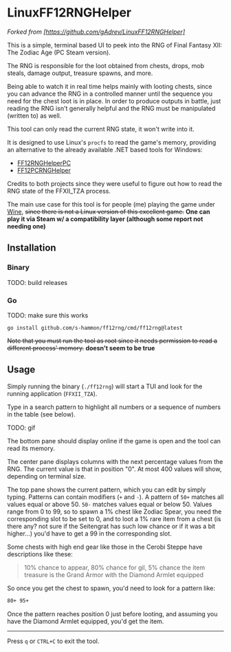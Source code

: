 # LinuxFF12RNGHelper

*Forked from [https://github.com/gAdrev/LinuxFF12RNGHelper]*

This is a simple, terminal based UI to peek into the RNG of Final
Fantasy XII: The Zodiac Age (PC Steam version).

The RNG is responsible for the loot obtained from chests, drops,
mob steals, damage output, treasure spawns, and more.

Being able to watch it in real time helps mainly with looting chests,
since you can advance the RNG in a controlled manner until the sequence
you need for the chest loot is in place. In order to produce outputs in
battle, just reading the RNG isn't generally helpful and the RNG must
be manipulated (written to) as well.

This tool can only read the current RNG state, it won't write into it.

It is designed to use Linux's `procfs` to read the game's memory,
providing an alternative to the already available .NET based tools
for Windows:

- [FF12RNGHelperPC](https://github.com/Tranquilite0/FF12RNGHelperPC/)
- [FF12PCRNGHelper](https://github.com/mztikk/FF12PCRNGHelper)

Credits to both projects since they were useful to figure out how to
read the RNG state of the FFXII_TZA process.

The main use case for this tool is for people (me) playing the game
under [Wine](https://www.winehq.org/), ~~since there is not a Linux
version of this excellent game.~~ **One can play it via Steam w/ a
compatibility layer (although some report not needing one)**

## Installation

### Binary

TODO: build releases

### Go

TODO: make sure this works

`go install github.com/s-hammon/ff12rng/cmd/ff12rng@latest`

~~Note that you must run the tool as root since it needs permission to
read a different process' memory.~~ **doesn't seem to be true**

## Usage

Simply running the binary (`./ff12rng`) will start a TUI and look for the
running application (`FFXII_TZA`).

Type in a search pattern to highlight all numbers or a sequence of numbers
in the table (see below).

TODO: gif

The bottom pane should display online if the game is open and the tool can
read its memory.

The center pane displays columns with the next percentage values from the
RNG. The current value is that in position "0". At most 400 values will
show, depending on terminal size.

The top pane shows the current pattern, which you can edit by simply typing.
Patterns can contain modifiers (`+` and `-`). A pattern of `50+` matches
all values equal or above 50. `50-` matches values equal or below 50.
Values range from 0 to 99, so to spawn a 1% chest like Zodiac Spear, you
need the corresponding slot to be set to 0, and to loot a 1% rare item
from a chest (is there any? not sure if the Seitengrat has such low chance
or if it was a bit higher...) you'd have to get a 99 in the corresponding slot.

Some chests with high end gear like those in the Cerobi Steppe have descriptions
like these:

> 10% chance to appear, 80% chance for gil, 5% chance the item treasure is
> the Grand Armor with the Diamond Armlet equipped

So once you get the chest to spawn, you'd need to look for a pattern like:

```bash
80+ 95+
```

Once the pattern reaches position 0 just before looting, and assuming you
have the Diamond Armlet equipped, you'd get the item.

---

Press `q` or `CTRL+C` to exit the tool.
